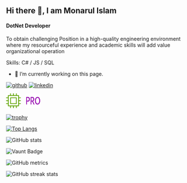 ## Hi there 👋, I am  Monarul Islam
#### DotNet Developer

To obtain challenging Position in a high-quality engineering environment where my resourceful experience and academic skills will add value organizational operation


Skills: C# / JS / SQL 

- 🔭 I’m currently working on this page. 


[<img src='https://cdn.jsdelivr.net/npm/simple-icons@3.0.1/icons/github.svg' alt='github' height='40'>](https://github.com/monarulMN)  [<img src='https://cdn.jsdelivr.net/npm/simple-icons@3.0.1/icons/linkedin.svg' alt='linkedin' height='40'>](https://www.linkedin.com/in/https://www.linkedin.com/in/md-monarul-islam-3a1a0a265//)  

<a href='https://docs.github.com/en/developers'><img src='https://raw.githubusercontent.com/acervenky/animated-github-badges/master/assets/devbadge.gif' width='40' height='40'></a> <a href='https://github.com/pricing'><img src='https://raw.githubusercontent.com/acervenky/animated-github-badges/master/assets/pro.gif' width='40' height='40'></a> 

[![trophy](https://github-profile-trophy.vercel.app/?username=monarulMN)](https://github.com/ryo-ma/github-profile-trophy)

[![Top Langs](https://github-readme-stats.vercel.app/api/top-langs/?username=monarulMN)](https://github.com/anuraghazra/github-readme-stats)

![GitHub stats](https://github-readme-stats.vercel.app/api?username=monarulMN&show_icons=true&count_private=true)  

![Vaunt Badge](https://api.vaunt.dev/v1/github/entities/monarulMN/contributions?format=svg&private=true)  

![GitHub metrics](https://metrics.lecoq.io/monarulMN)  

![GitHub streak stats](https://streak-stats.demolab.com/?user=monarulMN)  

